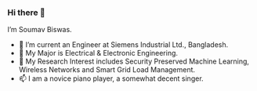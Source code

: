### Hi there 👋

<!--
**SoumavBiswas/SoumavBiswas** is a ✨ _special_ ✨ repository because its `README.md` (this file) appears on your GitHub profile.

Here are some ideas to get you started:

- 
- 🌱 I’m Soumav Biswas.
- 👯 I’m currently an Engineer at Siemens Industrial Ltd., Bangladesh.
- 🤔 My Major is Electrical & Electronic Engineering.
- 💬 My Research Interest includes Security Preserved Machine Learning and Wireless Networks.
- 📫 I am a novice piano player, a somewhat decent singer.
- 😄 
- ⚡ Fun fact: ...
-->I’m Soumav Biswas.
- 👯 I’m current an Engineer at Siemens Industrial Ltd., Bangladesh.
- 🤔 My Major is Electrical & Electronic Engineering.
- 💬 My Research Interest includes Security Preserved Machine Learning, Wireless Networks and Smart Grid Load Management.
- 📫 I am a novice piano player, a somewhat decent singer.
